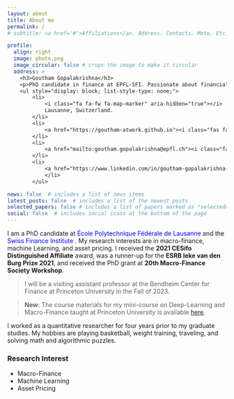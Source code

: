 ```yaml
---
layout: about
title: About me
permalink: /
# subtitle: <a href='#'>Affiliations</a>. Address. Contacts. Moto. Etc.

profile:
  align: right
  image: photo.png
  image_circular: false # crops the image to make it circular
  address: >
    <h3>Goutham Gopalakrishna</h3>
    <p>PhD candidate in finance at EPFL-SFI. Passionate about financial economics and applications of machine learning in finance.</p>
    <ul style="display: block; list-style-type: none;">
        <li>
            <i class="fa fa-fw fa-map-marker" aria-hidden="true"></i>
            Lausanne, Switzerland.
        </li>
        <li>
            <a href="https://goutham-atwork.github.io"><i class="fas fa-fw fa-link" aria-hidden="true"></i> Website</a>
        </li>
        <li>
            <a href="mailto:goutham.gopalakrishna@epfl.ch"><i class="fas fa-fw fa-envelope" aria-hidden="true"></i> Email</a>
        </li>
        <li>
            <a href="https://www.linkedin.com/in/goutham-gopalakrishna-595b7432"><i class="fab fa-fw fa-linkedin" aria-hidden="true"></i> LinkedIn</a></li><li><a href="https://github.com/goutham-fin"><i class="fab fa-fw fa-github" aria-hidden="true"></i> Github</a>
            </li>
        </ul>

news: false  # includes a list of news items
latest_posts: false  # includes a list of the newest posts
selected_papers: false # includes a list of papers marked as "selected={true}"
social: false  # includes social icons at the bottom of the page
---
```


I am a PhD candidate at <span style="color:blue">École Polytechnique Fédérale de Lausanne </span>  and the <span style="color:blue"> Swiss Finance Institute </span>. My research interests are in macro-finance, machine Learning, and asset pricing. I received the **2021 CESifo Distinguished Affiliate** award, was a runner-up for the **ESRB Ieke van den Burg Prize 2021**, and received the PhD grant at **20th Macro-Finance Society Workshop**.

> I will be a visiting assistant professor at the Bendheim Center for Finance at Princeton University in the Fall of 2023.

> **New**: The course materials for my mini-course on Deep-Learning and Macro-Finance taught at Princeton University is available [here](https://bcf.princeton.edu/events/mini-lecture-deep-learning-and-macrofinance/).

I worked as a quantitative researcher for four years prior to my graduate studies. My hobbies are playing basketball, weight training, traveling, and solving math and algorithmic puzzles.

### Research Interest
* Macro-Finance
* Machine Learning
* Asset Pricing
